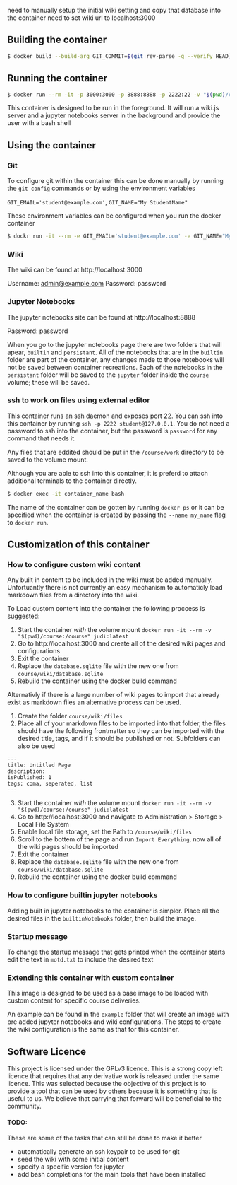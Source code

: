 need to manually setup the initial wiki setting and copy that database into the container
need to set wiki url to localhost:3000


## Building the container

```bash
$ docker build --build-arg GIT_COMMIT=$(git rev-parse -q --verify HEAD) --build-arg BUILD_DATE=$(date -u +"%Y-%m-%dT%H:%M:%SZ") -t judi:latest .
```


## Running the container

```bash
$ docker run --rm -it -p 3000:3000 -p 8888:8888 -p 2222:22 -v "$(pwd)/course:/course" judi:latest
```

This container is designed to be run in the foreground.
It will run a wiki.js server and a jupyter notebooks server in the background and provide the user with a bash shell

## Using the container


### Git
To configure git within the container this can be done manually by running the `git config` commands or by using the environment variables

`GIT_EMAIL='student@example.com'`, `GIT_NAME="My StudentName"`

These environment variables can be configured when you run the docker container

```bash
$ dockr run -it --rm -e GIT_EMAIL='student@example.com' -e GIT_NAME="My StudentName" judi:latest
```

### Wiki

The wiki can be found at http://localhost:3000

Username: admin@example.com
Password: password


### Jupyter Notebooks

The jupyter notebooks site can be found at http://localhost:8888

Password: password

When you go to the jupyter notebooks page there are two folders that will apear, `builtin` and `persistant`.
All of the notebooks that are in the `builtin` folder are part of the container, any changes made to those notebooks will not be saved between container recreations.
Each of the notebooks in the `persistant` folder will be saved to the `jupyter` folder inside the `course` volume; these will be saved.

### ssh to work on files using external editor

This container runs an ssh daemon and exposes port 22. 
You can ssh into this container by running `ssh -p 2222 student@127.0.0.1`. 
You do not need a password to ssh into the container, but the password is `password` for any command that needs it.

Any files that are eddited should be put in the `/course/work` directory to be saved to the volume mount. 


Although you are able to ssh into this container, it is preferd to attach additional terminals to the container directly.
```bash
$ docker exec -it container_name bash
```

The name of the container can be gotten by running `docker ps` or it can be specified when the container is created by passing the `--name my_name` flag to `docker run`.

## Customization of this container

### How to configure custom wiki content

Any built in content to be included in the wiki must be added manually.
Unfortuantly there is not currently an easy mechanism to automaticly load markdown files from a directory into the wiki. 

To Load custom content into the container the following proccess is suggested:

1. Start the container _with_ the volume mount `docker run -it --rm -v "$(pwd)/course:/course" judi:latest`
2. Go to http://localhost:3000 and create all of the desired wiki pages and configurations
3. Exit the container
4. Replace the `database.sqlite` file with the new one from `course/wiki/database.sqlite`
5. Rebuild the container using the docker build command

Alternativly if there is a large number of wiki pages to import that already exist as markdown files an alternative process can be used.

1. Create the folder `course/wiki/files`
2. Place all of your markdown files to be imported into that folder, the files should have the following frontmatter so they can be imported with the desired title, tags, and if it should be published or not. Subfolders can also be used
```
---
title: Untitled Page
description:
isPublished: 1
tags: coma, seperated, list
---
```
3. Start the container _with_ the volume mount `docker run -it --rm -v "$(pwd)/course:/course" judi:latest`
4. Go to http://localhost:3000 and navigate to Administration > Storage > Local File System
5. Enable local file storage, set the Path to `/course/wiki/files`
6. Scroll to the bottem of the page and run `Import Everything`, now all of the wiki pages should be imported
7. Exit the container
8. Replace the `database.sqlite` file with the new one from `course/wiki/database.sqlite`
9. Rebuild the container using the docker build command

### How to configure builtin jupyter notebooks

Adding built in jupyter notebooks to the container is simpler. 
Place all the desired files in the `builtinNotebooks` folder, then build the image.

### Startup message

To change the startup message that gets printed when the container starts edit the text in `motd.txt` to include the desired text

### Extending this container with custom container

This image is designed to be used as a base image to be loaded with custom content for specific course deliveries. 

An example can be found in the `example` folder that will create an image with pre added jupyter notebooks and wiki configurations.
The steps to create the wiki configuration is the same as that for this container. 

## Software Licence

This project is licensed under the GPLv3 licence.
This is a strong copy left licence that requires that any derivative work is released under the same licence.
This was selected because the objective of this project is to provide a tool that can be used by others because it is something that is useful to us.
We believe that carrying that forward will be beneficial to the community.

#### TODO:

These are some of the tasks that can still be done to make it better

- automatically generate an ssh keypair to be used for git
- seed the wiki with some initial content
- specify a specific version for jupyter
- add bash completions for the main tools that have been installed
